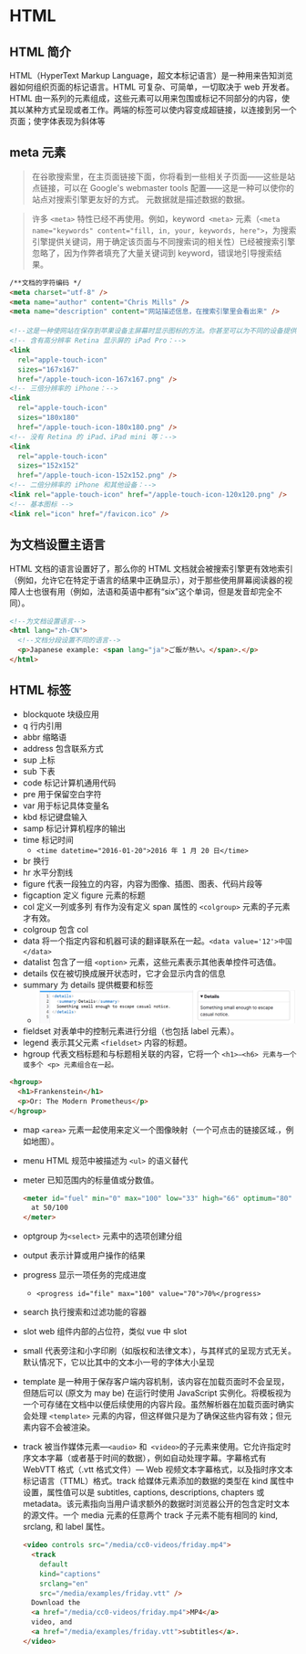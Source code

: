 # HTML

## HTML 简介

HTML（HyperText Markup Language，超文本标记语言）是一种用来告知浏览器如何组织页面的标记语言。HTML 可复杂、可简单，一切取决于 web 开发者。HTML 由一系列的元素组成，这些元素可以用来包围或标记不同部分的内容，使其以某种方式呈现或者工作。两端的标签可以使内容变成超链接，以连接到另一个页面；使字体表现为斜体等

## meta 元素

> 在谷歌搜索里，在主页面链接下面，你将看到一些相关子页面——这些是站点链接，可以在 Google's webmaster tools 配置——这是一种可以使你的站点对搜索引擎更友好的方式。
> 元数据就是描述数据的数据。

> 许多 `<meta>` 特性已经不再使用。例如，keyword` <meta>` 元素（`<meta name="keywords" content="fill, in, your, keywords, here">`，为搜索引擎提供关键词，用于确定该页面与不同搜索词的相关性）已经被搜索引擎忽略了，因为作弊者填充了大量关键词到 keyword，错误地引导搜索结果。

```html
/**文档的字符编码 */
<meta charset="utf-8" />
<meta name="author" content="Chris Mills" />
<meta name="description" content="网站描述信息，在搜索引擎里会看出来" />

<!--这是一种使网站在保存到苹果设备主屏幕时显示图标的方法。你甚至可以为不同的设备提供不同的图标，以确保图标在所有设备上都看起来美观-->
<!-- 含有高分辨率 Retina 显示屏的 iPad Pro：-->
<link
  rel="apple-touch-icon"
  sizes="167x167"
  href="/apple-touch-icon-167x167.png" />
<!-- 三倍分辨率的 iPhone：-->
<link
  rel="apple-touch-icon"
  sizes="180x180"
  href="/apple-touch-icon-180x180.png" />
<!-- 没有 Retina 的 iPad、iPad mini 等：-->
<link
  rel="apple-touch-icon"
  sizes="152x152"
  href="/apple-touch-icon-152x152.png" />
<!-- 二倍分辨率的 iPhone 和其他设备：-->
<link rel="apple-touch-icon" href="/apple-touch-icon-120x120.png" />
<!-- 基本图标 -->
<link rel="icon" href="/favicon.ico" />
```

## 为文档设置主语言

HTML 文档的语言设置好了，那么你的 HTML 文档就会被搜索引擎更有效地索引（例如，允许它在特定于语言的结果中正确显示），对于那些使用屏幕阅读器的视障人士也很有用（例如，法语和英语中都有“six”这个单词，但是发音却完全不同）。

```html
<!--为文档设置语言-->
<html lang="zh-CN">
  <!--文档分段设置不同的语言-->
  <p>Japanese example: <span lang="ja">ご飯が熱い。</span>.</p>
</html>
```

## HTML 标签

- blockquote 块级应用
- q 行内引用
- abbr 缩略语
- address 包含联系方式
- sup 上标
- sub 下表
- code 标记计算机通用代码
- pre 用于保留空白字符
- var 用于标记具体变量名
- kbd 标记键盘输入
- samp 标记计算机程序的输出
- time 标记时间
  - `<time datetime="2016-01-20">2016 年 1 月 20 日</time>`
- br 换行
- hr 水平分割线
- figure 代表一段独立的内容，内容为图像、插图、图表、代码片段等
- figcaption 定义 figure 元素的标题
- col 定义一列或多列 有作为没有定义 span 属性的 `<colgroup>` 元素的子元素才有效。
- colgroup 包含 col
- data 将一个指定内容和机器可读的翻译联系在一起。`<data value='12'>中国</data>`
- datalist 包含了一组 `<option>` 元素，这些元素表示其他表单控件可选值。
- details 仅在被切换成展开状态时，它才会显示内含的信息
- summary 为 details 提供概要和标签
  - ![alt text](image.png)
- fieldset 对表单中的控制元素进行分组（也包括 label 元素）。
- legend 表示其父元素 `<fieldset>` 内容的标题。
- hgroup 代表文档标题和与标题相关联的内容，它将一个 `<h1>–<h6> 元素与一个或多个 <p> 元素组合在一起。`

```html
<hgroup>
  <h1>Frankenstein</h1>
  <p>Or: The Modern Prometheus</p>
</hgroup>
```

- map `<area>` 元素一起使用来定义一个图像映射（一个可点击的链接区域.，例如地图）。
- menu HTML 规范中被描述为 `<ul>` 的语义替代
- meter 已知范围内的标量值或分数值。
  ```html
  <meter id="fuel" min="0" max="100" low="33" high="66" optimum="80" value="50">
    at 50/100
  </meter>
  ```
- optgroup 为`<select>` 元素中的选项创建分组
- output 表示计算或用户操作的结果
- progress 显示一项任务的完成进度
  - `<progress id="file" max="100" value="70">70%</progress>
`
- search 执行搜索和过滤功能的容器
- slot web 组件内部的占位符，类似 vue 中 slot
- small 代表旁注和小字印刷（如版权和法律文本），与其样式的呈现方式无关。默认情况下，它以比其中的文本小一号的字体大小呈现
- template 是一种用于保存客户端内容机制，该内容在加载页面时不会呈现，但随后可以 (原文为 may be) 在运行时使用 JavaScript 实例化。将模板视为一个可存储在文档中以便后续使用的内容片段。虽然解析器在加载页面时确实会处理 `<template>` 元素的内容，但这样做只是为了确保这些内容有效；但元素内容不会被渲染。
- track 被当作媒体元素—`<audio>` 和` <video>`的子元素来使用。它允许指定时序文本字幕（或者基于时间的数据），例如自动处理字幕。字幕格式有 WebVTT 格式（.vtt 格式文件）— Web 视频文本字幕格式，以及指时序文本标记语言（TTML）格式。track 给媒体元素添加的数据的类型在 kind 属性中设置，属性值可以是 subtitles, captions, descriptions, chapters 或 metadata。该元素指向当用户请求额外的数据时浏览器公开的包含定时文本的源文件。一个 media 元素的任意两个 track 子元素不能有相同的 kind, srclang, 和 label 属性。

  ```html
  <video controls src="/media/cc0-videos/friday.mp4">
    <track
      default
      kind="captions"
      srclang="en"
      src="/media/examples/friday.vtt" />
    Download the
    <a href="/media/cc0-videos/friday.mp4">MP4</a>
    video, and
    <a href="/media/examples/friday.vtt">subtitles</a>.
  </video>
  ```

